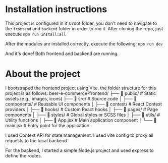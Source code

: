 # Installation instructions
This project is configured in it's root folder, you don't need to navigate to the `frontend` and `backend` folder in order to run it. After cloning the repo, just execute
`npm run install:all`

After the modules are installed correctly, execute the following:
`npm run dev`

And it's done! Both frontend and backend are running.

# About the project
I bootstraped the frontend project using Vite, the folder structure for this project is as follows:
beer-e-commerce-frontend/
├── 📁 public/               # Static assets (e.g., images, icons)
├── 📁 src/                  # Source code
│   ├── 📁 components/       # Reusable UI components
│   ├── 📁 context/          # React Context providers
│   ├── 📁 hooks/            # Custom React hooks
│   ├── 📁 pages/            # Page components
│   ├── 📁 styles/           # Global styles or SCSS files
│   ├── 📁 utils/            # Utility functions
│   ├── 📄 App.jsx           # Main application component
│   └── 📄 main.jsx          # Entry point for the application

I used Context API for state management. I used vite config to proxy all requests to the local backend

For the backend, I started a simple Node.js project and used express to define the routes.

